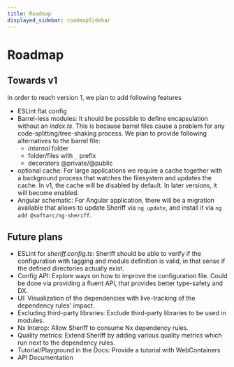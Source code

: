 ```yaml
---
title: Roadmap
displayed_sidebar: roadmapSidebar
---
```


# Roadmap

## Towards v1

In order to reach version 1, we plan to add following features

- ESLint flat config
- Barrel-less modules: It should be possible to define encapsulation without an _index.ts_. This is because barrel files cause a problem for any code-splitting/tree-shaking process. We plan to provide following alternatives to the barrel file:
  - _internal_ folder
  - folder/files with `_` prefix
  - decorators @private/@public
- optional cache: For large applications we require a cache together with a background process that watches the filesystem and updates the cache. In v1, the cache will be disabled by default. In later versions, it will become enabled.
- Angular schematic: For Angular application, there will be a migration available that allows to update Sheriff via `ng update`, and install it via `ng add @softarc/ng-sheriff`.

## Future plans

- ESLint for _sheriff.config.ts_: Sheriff should be able to verify if the configuration with tagging and module definition is valid, in that sense if the defined directories actually exist.
- Config API: Explore ways on how to improve the configuration file. Could be done via providing a fluent API, that provides better type-safety and DX.
- UI: Visualization of the dependencies with live-tracking of the dependency rules' impact.
- Excluding third-party libraries: Exclude third-party libraries to be used in modules.
- Nx Interop: Allow Sheriff to consume Nx dependency rules.
- Quality metrics: Extend Sheriff by adding various quality metrics which run next to the dependency rules. 
- Tutorial/Playground in the Docs: Provide a tutorial with WebContainers
- API Documentation
